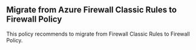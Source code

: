﻿## Migrate from Azure Firewall Classic Rules to Firewall Policy

This policy recommends to migrate from Firewall Classic Rules to Firewall Policy.
